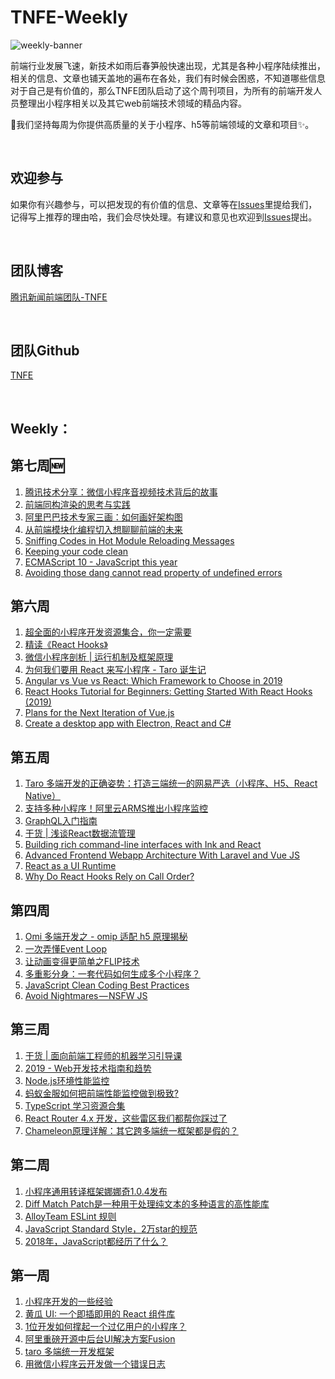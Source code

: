 # TNFE-Weekly

![weekly-banner](https://raw.githubusercontent.com/Tnfe/TNFE-Weekly/master/assets/weekly-banner.png "weekly-banner")

前端行业发展飞速，新技术如雨后春笋般快速出现，尤其是各种小程序陆续推出，相关的信息、文章也铺天盖地的遍布在各处，我们有时候会困惑，不知道哪些信息对于自己是有价值的，那么TNFE团队启动了这个周刊项目，为所有的前端开发人员整理出小程序相关以及其它web前端技术领域的精品内容。

:honeybee:我们坚持每周为你提供高质量的关于小程序、h5等前端领域的文章和项目:sparkles:。

<br />

## 欢迎参与

如果你有兴趣参与，可以把发现的有价值的信息、文章等在[Issues](https://github.com/Tnfe/TNFE-Weekly/issues)里提给我们，记得写上推荐的理由哈，我们会尽快处理。有建议和意见也欢迎到[Issues](https://github.com/Tnfe/TNFE-Weekly/issues)提出。

<br />

## 团队博客

[腾讯新闻前端团队-TNFE](https://segmentfault.com/blog/tnfe)

<br />

## 团队Github

[TNFE](https://github.com/Tnfe)

<br />

## Weekly：

## 第七周:new:

1. [腾讯技术分享：微信小程序音视频技术背后的故事](https://www.jianshu.com/p/2cb90379ffd5)
2. [前端同构渲染的思考与实践](https://juejin.im/post/5c821dc45188257e1f2915b1)
3. [阿里巴巴技术专家三画：如何画好架构图](https://mp.weixin.qq.com/s/MZwTb3nINuRsOKy0mLNa_A)
4. [从前端模块化编程切入想聊聊前端的未来](https://juejin.im/post/5c82323ce51d453a5f22b281)
5. [Sniffing Codes in Hot Module Reloading Messages](https://blog.cal1.cn/post/Sniffing%20Codes%20in%20Hot%20Module%20Reloading%20Messages)
6. [Keeping your code clean](https://codeburst.io/keeping-your-code-clean-d30bcffd1a10)
7. [ECMAScript 10 - JavaScript this year](https://blog.larapulse.com/es-2015/ecmascript-10)
8. [Avoiding those dang cannot read property of undefined errors](https://css-tricks.com/%E2%80%8B%E2%80%8Bavoiding-those-dang-cannot-read-property-of-undefined-errors/)

## 第六周

1. [超全面的小程序开发资源集合，你一定需要](https://mp.weixin.qq.com/s/UgYiznqgZydZ7g6P86op6A)
2. [精读《React Hooks》](https://juejin.im/post/5be8d3def265da611a476231)
3. [微信小程序剖析 | 运行机制及框架原理](https://sdk.cn/news/5415)
4. [为何我们要用 React 来写小程序 - Taro 诞生记](https://aotu.io/notes/2018/06/25/the-birth-of-taro/index.html)
5. [Angular vs Vue vs React: Which Framework to Choose in 2019](https://www.codeinwp.com/blog/angular-vs-vue-vs-react/)
6. [React Hooks Tutorial for Beginners: Getting Started With React Hooks (2019)](https://www.valentinog.com/blog/hooks/)
7. [Plans for the Next Iteration of Vue.js](https://medium.com/the-vue-point/plans-for-the-next-iteration-of-vue-js-777ffea6fabf)
8. [Create a desktop app with Electron, React and C#](https://morioh.com/p/0222de07e2e2/create-a-desktop-app-with-electron-react-and-c)

## 第五周

1. [Taro 多端开发的正确姿势：打造三端统一的网易严选（小程序、H5、React Native）](https://mp.weixin.qq.com/s/zZYQHNS3fBH_PpcNF8T1aQ)
2. [支持多种小程序！阿里云ARMS推出小程序监控](https://mp.weixin.qq.com/s/HkSzum3JoK8K7HNivNw6_g)
3. [GraphQL入门指南](https://mp.weixin.qq.com/s/Cx3xxPbqhb_Zx7mjyS3Tyg)
4. [干货 | 浅谈React数据流管理](https://mp.weixin.qq.com/s/ii6H6mhe2OAUf7RquVxN8g)
5. [Building rich command-line interfaces with Ink and React](https://vadimdemedes.com/posts/building-rich-command-line-interfaces-with-ink-and-react)
6. [Advanced Frontend Webapp Architecture With Laravel and Vue JS](https://morioh.com/p/37e58768c22e/advanced-frontend-webapp-architecture-with-laravel-and-vue-js)
7. [React as a UI Runtime](https://overreacted.io/react-as-a-ui-runtime/)
8. [Why Do React Hooks Rely on Call Order?](https://overreacted.io/why-do-hooks-rely-on-call-order/)

## 第四周

1. [Omi 多端开发之 - omip 适配 h5 原理揭秘](https://developers.weixin.qq.com/community/develop/article/doc/0002c4a1ba83684b8d380800756c13?from=groupmessage&isappinstalled=0)
2. [一次弄懂Event Loop](https://juejin.im/post/5c3d8956e51d4511dc72c200?utm_source=gold_browser_extension&from=timeline&isappinstalled=0)
3. [让动画变得更简单之FLIP技术](https://mp.weixin.qq.com/s/pxgOJTtnIRKNn7Rx-2oBrg)
4. [多重影分身：一套代码如何生成多个小程序？](https://mp.weixin.qq.com/s/CQLGBb18iKe1k-5XxNfaJA)
5. [JavaScript Clean Coding Best Practices](https://blog.risingstack.com/javascript-clean-coding-best-practices-node-js-at-scale/)
6. [Avoid Nightmares — NSFW JS](https://shift.infinite.red/avoid-nightmares-nsfw-js-ab7b176978b1)

## 第三周
1. [干货 | 面向前端工程师的机器学习引导课](https://cloud.tencent.com/developer/article/1157062)
2. [2019 - Web开发技术指南和趋势](https://segmentfault.com/a/1190000017483325)
3. [Node.js环境性能监控](https://juejin.im/post/5c71324b6fb9a049d37fbb7c)
4. [蚂蚁金服如何把前端性能监控做到极致?](https://mp.weixin.qq.com/s/pqFhhb5u6w7gmUutilH5xQ)
5. [TypeScript 学习资源合集](https://juejin.im/entry/5b9e4a135188255c3a2d3695)
6. [React Router 4.x 开发，这些雷区我们都帮你踩过了](https://juejin.im/entry/5b50518bf265da0f6436c34a)
7. [Chameleon原理详解：其它跨多端统一框架都是假的？](https://mp.weixin.qq.com/s/F8ernZ57jseKNJgwGopNxg)

## 第二周
1. [小程序通用转译框架娜娜奇1.0.4发布](https://zhuanlan.zhihu.com/p/53592174)
2. [Diff Match Patch是一种用于处理纯文本的多种语言的高性能库](https://github.com/google/diff-match-patch)
3. [AlloyTeam ESLint 规则](https://github.com/AlloyTeam/eslint-config-alloy)
4. [JavaScript Standard Style，2万star的规范](https://juejin.im/post/5c248f0ff265da611c270815)
5. [2018年，JavaScript都经历了什么？](https://juejin.im/entry/5c217c85f265da617265809e)

## 第一周
1. [小程序开发的一些经验](https://zhuanlan.zhihu.com/p/25126957)
2. [黄瓜 UI: 一个即插即用的 React 组件库](https://juejin.im/post/5c233564e51d455d382ebeaa)
3. [1位开发如何撑起一个过亿用户的小程序？](https://juejin.im/post/5c248f0ff265da611c270815)
4. [阿里重磅开源中后台UI解决方案Fusion](https://fusion.design/)
5. [taro 多端统一开发框架](https://github.com/NervJS/taro)
6. [用微信小程序云开发做一个错误日志](http://www.wxapp-union.com/article-4785-1.html)